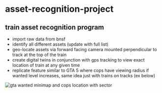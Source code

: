 # asset-recognition-project

## train asset recognition program


- import raw data from bnsf
- identify all different assets (update with full list)
- geo-locate assets via forward facing camera mounted perpendicular to track at the top of the train
- create digital twins in conjunction with gps tracking to view exact location of train at any given time
- replicate feature similar to GTA 5 where cops have viewing radius if wanted level increases, same idea just with trains on tracks (ex below)

![gta wanted minimap and cops location with sector](https://github.com/RushiY/esri-project/blob/main/gta%20wanted.png)
